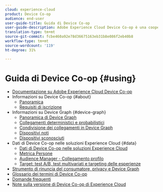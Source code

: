 ```yaml
---
cloud: experience-cloud
product: Device Co-op
audience: end-user
user-guide-title: Guida di Device Co-op
user-guide-description: Adobe Experience Cloud Device Co-op è una cooperativa digitale in cui i clienti partecipanti condividono informazioni sui collegamenti dei dispositivi. Queste informazioni li aiutano a fornire ai propri clienti esperienze multi-dispositivo coerenti e di valore.
translation-type: tm+mt
source-git-commit: fcbe460a92e78d36675163eb31b8e086f2eb40b8
workflow-type: tm+mt
source-wordcount: '119'
ht-degree: 31%

---
```



# Guida di Device Co-op {#using}

+ [Documentazione su Adobe Experience Cloud Device Co-op](home.md)
+ Informazioni su Device Co-op {#about}
   + [Panoramica](about/overview.md)
   + [Requisiti di iscrizione](about/requirements.md)
+ Informazioni su Device Graph {#device-graph}
   + [Panoramica di Device Graph](processes/device-graph-overview.md)
   + [Collegamenti deterministici e probabilistici](processes/links.md)
   + [Condivisione dei collegamenti in Device Graph](processes/link-sharing.md)
   + [Dispositivi noti](processes/known-device.md)
   + [Dispositivi sconosciuti](processes/unknown-device.md)
+ Dati di Device Co-op nelle soluzioni  Experience Cloud {#data}
   + [Dati di Device Co-op nelle soluzioni  Experience Cloud](other-solutions/other-solutions.md)
   + [Metrica Persone](other-solutions/people.md)
   + [Audience Manager  - Collegamento profilo](other-solutions/proflie-link.md)
   + [Target: test A/B, test multivariati e targeting delle esperienze](other-solutions/target.md)
+ [Strumento di rinuncia del consumatore, privacy e Device Graph](privacy.md)
+ [Glossario dei termini di Device Co-op](glossary.md)
+ [Domande frequenti](faq.md)
+ [Note sulla versione di  Device Co-op di Experience Cloud](release-notes.md)
